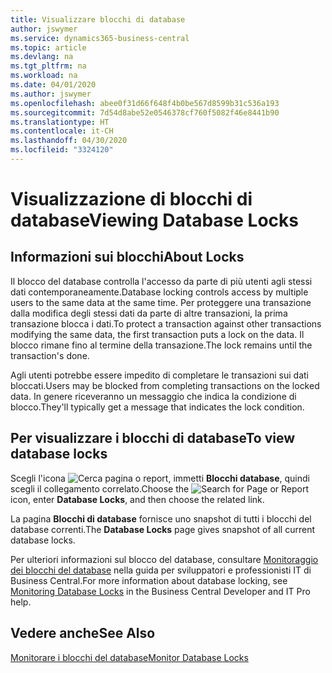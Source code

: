 ```yaml
---
title: Visualizzare blocchi di database
author: jswymer
ms.service: dynamics365-business-central
ms.topic: article
ms.devlang: na
ms.tgt_pltfrm: na
ms.workload: na
ms.date: 04/01/2020
ms.author: jswymer
ms.openlocfilehash: abee0f31d66f648f4b0be567d8599b31c536a193
ms.sourcegitcommit: 7d54d8abe52e0546378cf760f5082f46e8441b90
ms.translationtype: HT
ms.contentlocale: it-CH
ms.lasthandoff: 04/30/2020
ms.locfileid: "3324120"
---
```

# <a name="viewing-database-locks"></a><span data-ttu-id="7f296-102">Visualizzazione di blocchi di database</span><span class="sxs-lookup"><span data-stu-id="7f296-102">Viewing Database Locks</span></span>

## <a name="about-locks"></a><span data-ttu-id="7f296-103">Informazioni sui blocchi</span><span class="sxs-lookup"><span data-stu-id="7f296-103">About Locks</span></span>

<span data-ttu-id="7f296-104">Il blocco del database controlla l'accesso da parte di più utenti agli stessi dati contemporaneamente.</span><span class="sxs-lookup"><span data-stu-id="7f296-104">Database locking controls access by multiple users to the same data at the same time.</span></span> <span data-ttu-id="7f296-105">Per proteggere una transazione dalla modifica degli stessi dati da parte di altre transazioni, la prima transazione blocca i dati.</span><span class="sxs-lookup"><span data-stu-id="7f296-105">To protect a transaction against other transactions modifying the same data, the first transaction puts a lock on the data.</span></span> <span data-ttu-id="7f296-106">Il blocco rimane fino al termine della transazione.</span><span class="sxs-lookup"><span data-stu-id="7f296-106">The lock remains until the transaction's done.</span></span>

<span data-ttu-id="7f296-107">Agli utenti potrebbe essere impedito di completare le transazioni sui dati bloccati.</span><span class="sxs-lookup"><span data-stu-id="7f296-107">Users may be blocked from completing transactions on the locked data.</span></span> <span data-ttu-id="7f296-108">In genere riceveranno un messaggio che indica la condizione di blocco.</span><span class="sxs-lookup"><span data-stu-id="7f296-108">They'll typically get a message that indicates the lock condition.</span></span>

## <a name="to-view-database-locks"></a><span data-ttu-id="7f296-109">Per visualizzare i blocchi di database</span><span class="sxs-lookup"><span data-stu-id="7f296-109">To view database locks</span></span>

<span data-ttu-id="7f296-110">Scegli l'icona ![Cerca pagina o report](media/ui-search/search_small.png "Icona Cerca pagina o report"), immetti **Blocchi database**, quindi scegli il collegamento correlato.</span><span class="sxs-lookup"><span data-stu-id="7f296-110">Choose the ![Search for Page or Report](media/ui-search/search_small.png "Search for Page or Report icon") icon, enter **Database Locks**, and then choose the related link.</span></span>

<span data-ttu-id="7f296-111">La pagina **Blocchi di database** fornisce uno snapshot di tutti i blocchi del database correnti.</span><span class="sxs-lookup"><span data-stu-id="7f296-111">The **Database Locks** page gives snapshot of all current database locks.</span></span>

<span data-ttu-id="7f296-112">Per ulteriori informazioni sul blocco del database, consultare [Monitoraggio dei blocchi del database](/dynamics365/business-central/dev-itpro/administration/monitor-database-locks) nella guida per sviluppatori e professionisti IT di Business Central.</span><span class="sxs-lookup"><span data-stu-id="7f296-112">For more information about database locking, see [Monitoring Database Locks](/dynamics365/business-central/dev-itpro/administration/monitor-database-locks) in the Business Central Developer and IT Pro help.</span></span>

## <a name="see-also"></a><span data-ttu-id="7f296-113">Vedere anche</span><span class="sxs-lookup"><span data-stu-id="7f296-113">See Also</span></span>

[<span data-ttu-id="7f296-114">Monitorare i blocchi del database</span><span class="sxs-lookup"><span data-stu-id="7f296-114">Monitor Database Locks</span></span>](/dynamics365/business-central/dev-itpro/administration/monitor-database-locks) 
